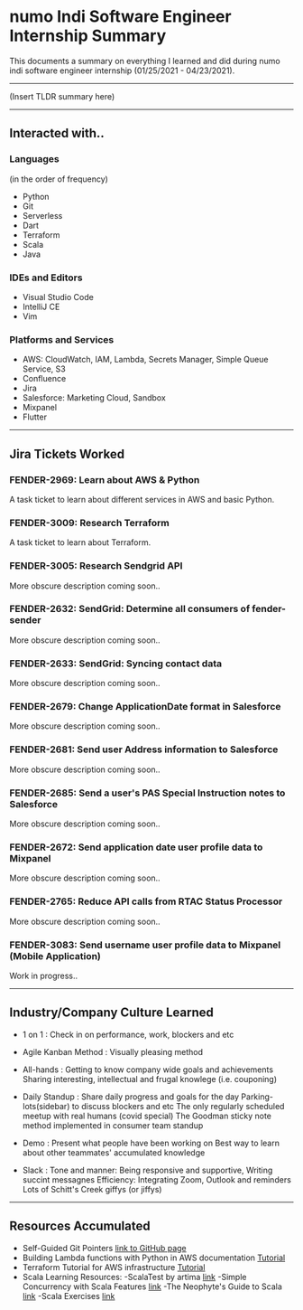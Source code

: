 # numo Indi Software Engineer Internship Summary 

This documents a summary on everything I learned and did 
during numo indi software engineer internship (01/25/2021 - 04/23/2021).

---

(Insert TLDR summary here)

---

## Interacted with..

### Languages
(in the order of frequency)
- Python
- Git
- Serverless
- Dart
- Terraform
- Scala
- Java

### IDEs and Editors
- Visual Studio Code
- IntelliJ CE
- Vim

### Platforms and Services
- AWS: 
    CloudWatch, IAM, Lambda, Secrets Manager, Simple Queue Service, S3
- Confluence
- Jira
- Salesforce: Marketing Cloud, Sandbox
- Mixpanel
- Flutter

---

## Jira Tickets Worked

### FENDER-2969: Learn about AWS & Python
A task ticket to learn about different services in AWS and basic Python.

### FENDER-3009: Research Terraform
A task ticket to learn about Terraform.

### FENDER-3005: Research Sendgrid API
More obscure description coming soon..

### FENDER-2632: SendGrid: Determine all consumers of fender-sender
More obscure description coming soon..

### FENDER-2633: SendGrid: Syncing contact data
More obscure description coming soon..

### FENDER-2679: Change ApplicationDate format in Salesforce
More obscure description coming soon..
  
### FENDER-2681: Send user Address information to Salesforce
More obscure description coming soon..

### FENDER-2685: Send a user's PAS Special Instruction notes to Salesforce
More obscure description coming soon..

### FENDER-2672: Send application date user profile data to Mixpanel
More obscure description coming soon..

### FENDER-2765: Reduce API calls from RTAC Status Processor
More obscure description coming soon..

### FENDER-3083: Send username user profile data to Mixpanel (Mobile Application)
Work in progress..


---

## Industry/Company Culture Learned

- 1 on 1
: Check in on performance, work, blockers and etc

- Agile Kanban Method
: Visually pleasing method

- All-hands
: Getting to know company wide goals and achievements
    Sharing interesting, intellectual and frugal knowlege (i.e. couponing)

- Daily Standup
:    Share daily progress and goals for the day
    Parking-lots(sidebar) to discuss blockers and etc
    The only regularly scheduled meetup with real humans (covid special)
    The Goodman sticky note method implemented in consumer team standup

- Demo
:    Present what people have been working on
    Best way to learn about other teammates' accumulated knowledge

- Slack
:    Tone and manner: Being responsive and supportive, Writing succint messagnes
    Efficiency: Integrating Zoom, Outlook and reminders
    Lots of Schitt's Creek giffys (or jiffys)

---

## Resources Accumulated
- Self-Guided Git Pointers [link to GitHub page](https://github.com/hanijeel/resources/blob/main/git_pointers.md)
- Building Lambda functions with Python in AWS documentation [Tutorial](https://docs.aws.amazon.com/lambda/latest/dg/lambda-python.html)
- Terraform Tutorial for AWS infrastructure [Tutorial](https://learn.hashicorp.com/collections/terraform/aws-get-started)
- Scala Learning Resources:
    -ScalaTest by artima [link](https://www.scalatest.org/user_guide/using_matchers)
    -Simple Concurrency with Scala Features [link](https://alvinalexander.com/scala/concurrency-with-scala-futures-tutorials-examples/)
    -The Neophyte's Guide to Scala [link](https://danielwestheide.com/books/the-neophytes-guide-to-scala/)
    -Scala Exercises [link](https://www.scala-exercises.org/)